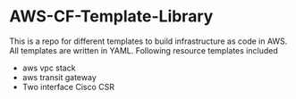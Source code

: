 # AWS-CF-Template-Library
 
 This is a repo for different templates to build infrastructure as code in AWS.
 All templates are written in YAML.
 Following resource templates included
  - aws vpc stack
  - aws transit gateway
  - Two interface Cisco CSR

